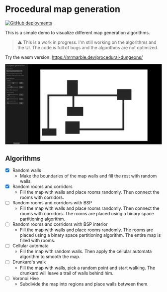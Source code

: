 # Procedural map generation
[![GitHub deployments](https://img.shields.io/github/deployments/mrmarble/procedural-dungeons/github-pages?label=deployment&logo=Github)](https://mrmarble.dev/procedural-dungeons/)

This is a simple demo to visualize different map generation algorithms.

> :warning: This is a work in progress. I'm still working on the algorithms and the UI. The code is full of bugs and the algorithms are not optimized.

Try the wasm version: https://mrmarble.dev/procedural-dungeons/

![](/assets/example.png)

## Algorithms

- [x] Random walls
    - Make the boundaries of the map walls and fill the rest with random walls.
- [x] Random rooms and corridors
    - Fill the map with walls and place rooms randomly. Then connect the rooms with corridors.
- [ ] Random rooms and corridors with BSP
    - Fill the map with walls and place rooms randomly. Then connect the rooms with corridors. The rooms are placed using a binary space partitioning algorithm.
- [ ] Random rooms and corridors with BSP interior
    - Fill the map with walls and place rooms randomly. The rooms are placed using a binary space partitioning algorithm. The entire map is filled with rooms.
- [ ] Cellular automata
    - Fill the map with random walls. Then apply the cellular automata algorithm to smooth the map.
- [ ] Drunkard's walk
    - Fill the map with walls, pick a random point and start walking. The drunkard will leave a trail of walls behind him.
- [ ] Voronoi Hive
    - Subdivide the map into regions and place walls between them.
